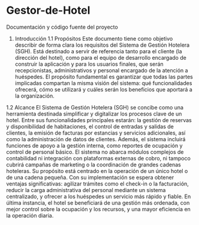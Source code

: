 # Gestor-de-Hotel
Documentación y código fuente del proyecto
1.	Introducción
1.1 Propósitos
Este documento tiene como objetivo describir de forma clara los requisitos del Sistema de Gestión Hotelera (SGH). Está destinado a servir de referencia tanto para el cliente (la dirección del hotel), como para el equipo de desarrollo encargado de construir la aplicación y para los usuarios finales, que serán recepcionistas, administrativos y personal encargado de la atención a huéspedes.
El propósito fundamental es garantizar que todas las partes implicadas compartan la misma visión del sistema: qué funcionalidades ofrecerá, cómo se utilizará y cuáles serán los beneficios que aportará a la organización.

1.2 Alcance
El Sistema de Gestión Hotelera (SGH) se concibe como una herramienta destinada simplificar y digitalizar los procesos clave de un hotel. Entre sus funcionalidades principales estarán: la gestión de reservas y disponibilidad de habitaciones, el control de entradas y salidas de clientes, la emisión de facturas por estancias y servicios adicionales, así como la administración de datos de clientes. Además, el sistema incluirá funciones de apoyo a la gestión interna, como reportes de ocupación y control de personal básico.
El sistema no abarca módulos complejos de contabilidad ni integración con plataformas externas de cobro, ni tampoco cubrirá campañas de marketing o la coordinación de grandes cadenas hoteleras. Su propósito está centrado en la operación de un único hotel o de una cadena pequeña.
Con su implementación se espera obtener ventajas significativas: agilizar trámites como el check-in o la facturación, reducir la carga administrativa del personal mediante un sistema centralizado, y ofrecer a los huéspedes un servicio más rápido y fiable. En última instancia, el hotel se beneficiará de una gestión más ordenada, con mejor control sobre la ocupación y los recursos, y una mayor eficiencia en la operación diaria.
